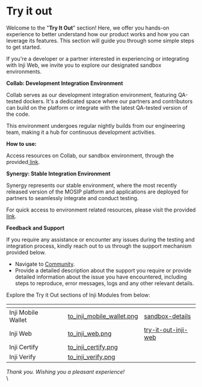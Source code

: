 # Try it out

Welcome to the "**Try It Out**" section! Here, we offer you hands-on experience to better understand how our product works and how you can leverage its features. This section will guide you through some simple steps to get started.

If you're a developer or a partner interested in experiencing or integrating with Inji Web, we invite you to explore our designated sandbox environments.



**Collab: Development Integration Environment**

Collab serves as our development integration environment, featuring QA-tested dockers. It's a dedicated space where our partners and contributors can build on the platform or integrate with the latest QA-tested version of the code.

This environment undergoes regular nightly builds from our engineering team, making it a hub for continuous development activities.&#x20;

**How to use:**

Access resources on Collab, our sandbox environment, through the provided[ link](https://collab.mosip.net/).

**Synergy: Stable Integration Environment**

Synergy represents our stable environment, where the most recently released version of the MOSIP platform and applications are deployed for partners to seamlessly integrate and conduct testing.

For quick access to environment related resources, please visit the provided[ link](https://synergy.mosip.net/).

**Feedback and Support**

If you require any assistance or encounter any issues during the testing and integration process, kindly reach out to us through the support mechanism provided below.

* Navigate to [Community](http://community.mosip.io/).
* Provide a detailed description about the support you require or provide detailed information about the issue you have encountered, including steps to reproduce, error messages, logs and any other relevant details.

Explore the Try it Out sections of Inji Modules from below:



<table data-view="cards"><thead><tr><th></th><th></th><th></th><th data-hidden data-card-cover data-type="files"></th><th data-hidden data-card-target data-type="content-ref"></th></tr></thead><tbody><tr><td>Inji Mobile Wallet</td><td></td><td></td><td><a href="../../.gitbook/assets/to_inji_mobile_wallet.png">to_inji_mobile_wallet.png</a></td><td><a href="../../sandbox-details/">sandbox-details</a></td></tr><tr><td>Inji Web</td><td></td><td></td><td><a href="../../.gitbook/assets/to_inji_web.png">to_inji_web.png</a></td><td><a href="../../inji-web/try-it-out-inji-web/">try-it-out-inji-web</a></td></tr><tr><td>Inji Certify</td><td></td><td></td><td><a href="../../.gitbook/assets/to_inji_certify.png">to_inji_certify.png</a></td><td></td></tr><tr><td>Inji Verify</td><td></td><td></td><td><a href="../../.gitbook/assets/to_inji_verify.png">to_inji_verify.png</a></td><td></td></tr></tbody></table>

_Thank you. Wishing you a pleasant experience!_\
\
